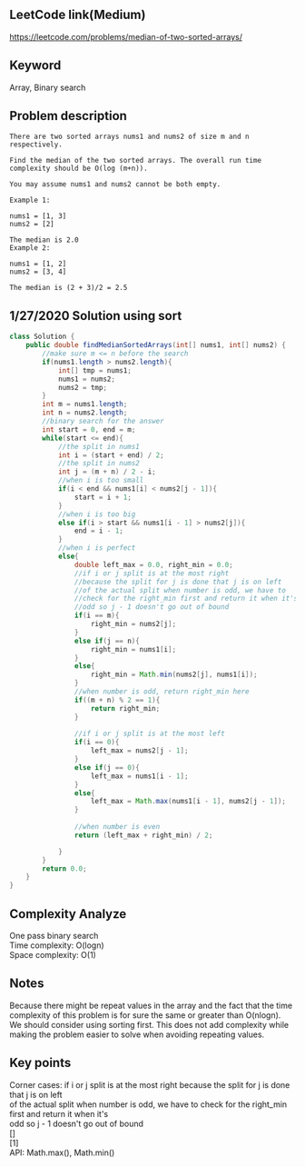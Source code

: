 ## LeetCode link(Medium)
https://leetcode.com/problems/median-of-two-sorted-arrays/

## Keyword
Array, Binary search

## Problem description
```
There are two sorted arrays nums1 and nums2 of size m and n respectively.

Find the median of the two sorted arrays. The overall run time complexity should be O(log (m+n)).

You may assume nums1 and nums2 cannot be both empty.

Example 1:

nums1 = [1, 3]
nums2 = [2]

The median is 2.0
Example 2:

nums1 = [1, 2]
nums2 = [3, 4]

The median is (2 + 3)/2 = 2.5
```
## 1/27/2020 Solution using sort

```java
class Solution {
    public double findMedianSortedArrays(int[] nums1, int[] nums2) {
        //make sure m <= n before the search
        if(nums1.length > nums2.length){
            int[] tmp = nums1;
            nums1 = nums2;
            nums2 = tmp;
        }
        int m = nums1.length;
        int n = nums2.length;
        //binary search for the answer
        int start = 0, end = m;
        while(start <= end){
            //the split in nums1
            int i = (start + end) / 2;
            //the split in nums2
            int j = (m + n) / 2 - i;
            //when i is too small
            if(i < end && nums1[i] < nums2[j - 1]){
                start = i + 1;
            }
            //when i is too big
            else if(i > start && nums1[i - 1] > nums2[j]){
                end = i - 1;
            }
            //when i is perfect
            else{
                double left_max = 0.0, right_min = 0.0;
                //if i or j split is at the most right
                //because the split for j is done that j is on left
                //of the actual split when number is odd, we have to 
                //check for the right_min first and return it when it's
                //odd so j - 1 doesn't go out of bound
                if(i == m){
                    right_min = nums2[j];
                }
                else if(j == n){
                    right_min = nums1[i];
                }
                else{
                    right_min = Math.min(nums2[j], nums1[i]);
                }
                //when number is odd, return right_min here
                if((m + n) % 2 == 1){
                    return right_min;
                }
                
                //if i or j split is at the most left
                if(i == 0){
                    left_max = nums2[j - 1];
                }
                else if(j == 0){
                    left_max = nums1[i - 1];
                }
                else{
                    left_max = Math.max(nums1[i - 1], nums2[j - 1]);
                }
        
                //when number is even
                return (left_max + right_min) / 2;

            }
        }
        return 0.0;
    }
}
```

## Complexity Analyze
One pass binary search\
Time complexity: O(logn)\
Space complexity: O(1)

## Notes
Because there might be repeat values in the array and the fact that the time complexity of this problem is for sure the same or greater than O(nlogn).\
We should consider using sorting first. This does not add complexity while making the problem easier to solve when avoiding repeating values.

## Key points
Corner cases: if i or j split is at the most right because the split for j is done that j is on left\
of the actual split when number is odd, we have to check for the right_min first and return it when it's\
odd so j - 1 doesn't go out of bound\
[]\
[1]\
API: Math.max(), Math.min()

